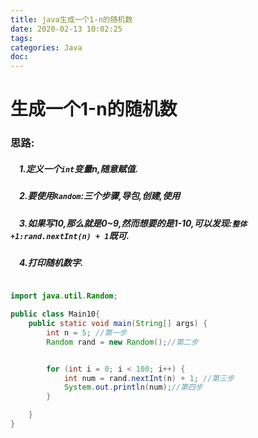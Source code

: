 ```yaml
---
title: java生成一个1-n的随机数
date: 2020-02-13 10:02:25
tags:
categories: Java
doc:
---
```


# 生成一个1-n的随机数

### 思路:

##### &emsp;1.定义一个`int`变量n,随意赋值.

##### &emsp;2.要使用`Random`:三个步骤,导包,创建,使用

##### &emsp;3.如果写10,那么就是0~9,然而想要的是1-10,可以发现:`整体+1:rand.nextInt(n) + 1`既可.

##### &emsp;4.打印随机数字.



```java

import java.util.Random;

public class Main10{
    public static void main(String[] args) {
        int n = 5; //第一步
        Random rand = new Random();//第二步


        for (int i = 0; i < 100; i++) {
            int num = rand.nextInt(n) + 1; //第三步
            System.out.println(num);//第四步
        }

    }
}

```

